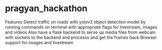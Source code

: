 # pragyan_hackathon

Features
Detect traffic on roads with yolov3 object detection model by running commands on terminal with appropriate flags for livestream, images and videos
Also have a flask backend  to serve up media files from webcam with sockets to the backend and processs and get the frames back
Browser support for images and livestream
